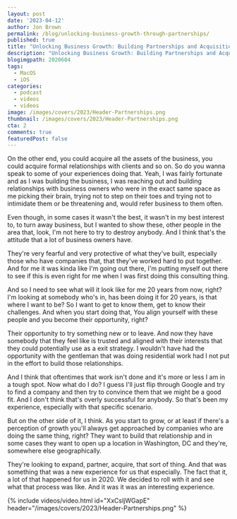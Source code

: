 ```yaml
---
layout: post
date: '2023-04-12'
author: Jon Brown
permalink: /blog/unlocking-business-growth-through-partnerships/
published: true
title: "Unlocking Business Growth: Building Partnerships and Acquisitions for Success"
description: "Unlocking Business Growth: Building Partnerships and Acquisitions for Success"
blogimgpath: 2020604
tags:
  - MacOS
  - iOS
categories:
  - podcast
  - videos
  - videos
image: /images/covers/2023/Header-Partnerships.png
thumbnail: /images/covers/2023/Header-Partnerships.png
cta: 2
comments: true
featuredPost: false
---
```

On the other end, you could acquire all the assets of the business, you could acquire formal relationships with clients and so on. So do you wanna speak to some of your experiences doing that.  Yeah, I was fairly fortunate and as I was building the business, I was reaching out and building relationships with business owners who were in the exact same space as me picking their brain, trying not to step on their toes and trying not to intimidate them or be threatening and, would refer business to them often.

Even though, in some cases it wasn't the best, it wasn't in my best interest to, to turn away business, but I wanted to show these, other people in the area that, look, I'm not here to try to destroy anybody. And I think that's the attitude that a lot of business owners have.

They're very fearful and very protective of what they've built, especially those who have companies that, that they've worked hard to put together. And for me it was kinda like I'm going out there, I'm putting myself out there to see if this is even right for me when I was first doing this consulting thing.

And so I need to see what will it look like for me 20 years from now, right? I'm looking at somebody who's in, has been doing it for 20 years, is that where I want to be? So I want to get to know them, get to know their challenges. And when you start doing that, You align yourself with these people and you become their opportunity, right?

Their opportunity to try something new or to leave. And now they have somebody that they feel like is trusted and aligned with their interests that they could potentially use as a exit strategy. I wouldn't have had the opportunity with the gentleman that was doing residential work had I not put in the effort to build those relationships.

And I think that oftentimes that work isn't done and it's more or less I am in a tough spot. Now what do I do? I guess I'll just flip through Google and try to find a company and then try to  convince them that we might be a good fit. And I don't think that's overly successful for anybody. So that's been my experience, especially with that specific scenario.

But on the other side of it, I think.  As you start to grow, or at least if there's a perception of  growth you'll always get approached by companies who are doing the same thing, right? They want to build that relationship and in some cases they want to open up a location in Washington, DC and they're, somewhere else geographically.

They're looking to expand, partner, acquire, that sort of thing. And that was something that was a new experience for us that especially. The fact that it, a lot of that happened for us in 2020. We decided to roll with it and see what that process was like. And it was it was an interesting experience.

{% include videos/video.html id="XxCsIjWGapE" header="/images/covers/2023/Header-Partnerships.png" %}